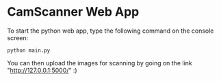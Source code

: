 # CamScanner Web App

To start the python web app, type the following command on the console screen:
```
python main.py
```
You can then upload the images for scanning by going on the link "http://127.0.0.1:5000/" :)
